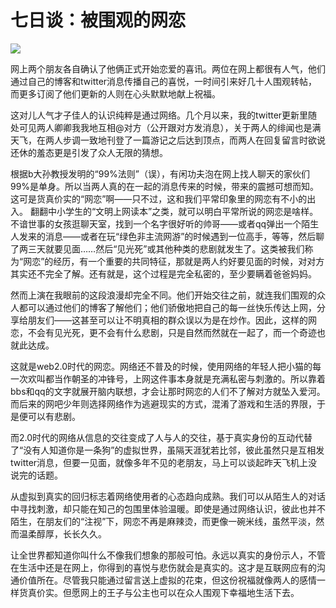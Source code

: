 # 七日谈：被围观的网恋

![](https://ws1.sinaimg.cn/large/4b91f9d5gy1fvlzbquy7gj20zk0nqhdt.jpg)

网上两个朋友各自确认了他俩正式开始恋爱的喜讯。两位在网上都很有人气，他们通过自己的博客和twitter消息传播自己的喜悦，一时间引来好几十人围观转帖，而更多订阅了他们更新的人则在心头默默地献上祝福。

这对儿人气才子佳人的认识纯粹是通过网络。几个月以来，我的twitter更新里随处可见两人卿卿我我地互相@对方（公开跟对方发消息），关于两人的绯闻也是满天飞，在两人步调一致地刊登了一篇游记之后达到顶点，而两人在回复留言时欲说还休的羞态更是引发了众人无限的猜想。

根据b大孙教授发明的“99%法则”（误），有闲功夫泡在网上找人聊天的家伙们99%是单身。所以当两人真的在一起的消息传来的时候，带来的震撼可想而知。这可是货真价实的“网恋”啊——只不过，这和我们平常印象里的网恋有不小的出入。
翻翻中小学生的“文明上网读本”之类，就可以明白平常所说的网恋是啥样。不谙世事的女孩逛聊天室，找到一个名字很好听的帅哥——或者qq弹出一个陌生人发来的消息——或者在玩“绿色非主流网游”的时候遇到一位高手，等等，然后聊了两三天就要见面……然后“见光死”或其他种类的悲剧就发生了。这类被我们称为“网恋”的经历，有一个重要的共同特征，那就是两人约好要见面的时候，对对方其实还不完全了解。还有就是，这个过程是完全私密的，至少要瞒着爸爸妈妈。

然而上演在我眼前的这段浪漫却完全不同。他们开始交往之前，就连我们围观的众人都可以通过他们的博客了解他们；他们骄傲地把自己的每一丝快乐传达上网，分享给朋友们——这甚至可以让不明真相的群众误以为是在炒作。因此，这样的网恋，不会有见光死，更不会有什么悲剧，只是自然而然就在一起了，而一个奇迹也就此达成。

这就是web2.0时代的网恋。网络还不普及的时候，使用网络的年轻人把小猫的每一次欢叫都当作朝圣的冲锋号，上网这件事本身就是充满私密与刺激的。所以靠着bbs和qq的文字就展开脑内联想，才会让那时网恋的人们不了解对方就坠入爱河。而后来的网吧少年则选择网络作为逃避现实的方式，混淆了游戏和生活的界限，于是便可以有悲剧。

而2.0时代的网络从信息的交往变成了人与人的交往，基于真实身份的互动代替了“没有人知道你是一条狗”的虚拟世界，虽隔天涯犹若比邻，彼此虽然只是互相发twitter消息，但要一见面，就像多年不见的老朋友，马上可以谈起昨天飞机上没说完的话题。

从虚拟到真实的回归标志着网络使用者的心态趋向成熟。我们可以从陌生人的对话中寻找刺激，却只能在知己的包围里体验温暖。即使是通过网络认识，彼此也并不陌生，在朋友们的“注视”下，网恋不再是麻辣烫，而更像一碗米线，虽然平淡，然而温柔醇厚，长长久久。

让全世界都知道你叫什么不像我们想象的那般可怕。永远以真实的身份示人，不管在生活中还是在网上，你得到的喜悦与悲伤就会是真实的。这才是互联网应有的沟通价值所在。尽管我只能通过留言送上虚拟的花束，但这份祝福就像两人的感情一样货真价实。但愿网上的王子与公主也可以在众人围观下幸福地生活下去。